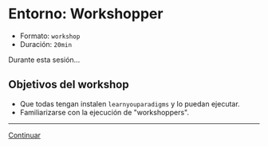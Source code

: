 # Entorno: Workshopper

* Formato: `workshop`
* Duración: `20min`

Durante esta sesión...

## Objetivos del workshop

* Que todas tengan instalen `learnyouparadigms` y lo puedan ejecutar.
* Familiarizarse con la ejecución de "workshoppers".

***

[Continuar](../03-paradigms/01-overview.md)
